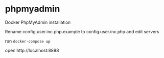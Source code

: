 # phpmyadmin
Docker PhpMyAdmin installation

Rename config.user.inc.php.example to config.user.inc.php and edit servers

run `docker-compose up`

open http://localhost:8888
